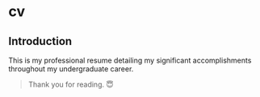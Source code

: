 # cv

## Introduction

This is my professional resume detailing my significant accomplishments throughout my undergraduate career.

> Thank you for reading. 😇
